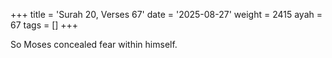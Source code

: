 +++
title = 'Surah 20, Verses 67'
date = '2025-08-27'
weight = 2415
ayah = 67
tags = []
+++

So Moses concealed fear within himself.